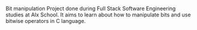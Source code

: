 Bit manipulation Project done during Full Stack Software Engineering studies at Alx School. It aims to learn about how to manipulate bits and use bitwise operators in C language.
